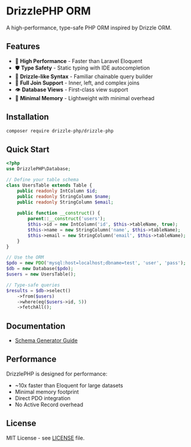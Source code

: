 # DrizzlePHP ORM

A high-performance, type-safe PHP ORM inspired by Drizzle ORM.

## Features

- 🚀 **High Performance** - Faster than Laravel Eloquent
- 🛡️ **Type Safety** - Static typing with IDE autocompletion
- 📝 **Drizzle-like Syntax** - Familiar chainable query builder
- 🔗 **Full Join Support** - Inner, left, and complex joins
- 👁️ **Database Views** - First-class view support
- 💾 **Minimal Memory** - Lightweight with minimal overhead

## Installation

```bash
composer require drizzle-php/drizzle-php
```

## Quick Start

```php
<?php
use DrizzlePHP\Database;

// Define your table schema
class UsersTable extends Table {
    public readonly IntColumn $id;
    public readonly StringColumn $name;
    public readonly StringColumn $email;
    
    public function __construct() {
        parent::__construct('users');
        $this->id = new IntColumn('id', $this->tableName, true);
        $this->name = new StringColumn('name', $this->tableName);
        $this->email = new StringColumn('email', $this->tableName);
    }
}

// Use the ORM
$pdo = new PDO('mysql:host=localhost;dbname=test', 'user', 'pass');
$db = new Database($pdo);
$users = new UsersTable();

// Type-safe queries
$results = $db->select()
    ->from($users)
    ->where(eq($users->id, 5))
    ->fetchAll();
```

## Documentation

- [Schema Generator Guide](https://github.com/araneta/DrizzlePHP/wiki/Schema-Generator)


## Performance

DrizzlePHP is designed for performance:
- ~10x faster than Eloquent for large datasets
- Minimal memory footprint
- Direct PDO integration
- No Active Record overhead

## License

MIT License - see [LICENSE](LICENSE) file.
